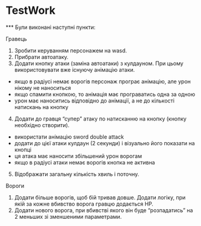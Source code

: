 # TestWork
*** Були виконані наступні пункти:

Гравець
1. Зробити керуванням персонажем на wasd.
2. Прибрати автоатаку.
3. Додати кнопку атаки (заміна автоатаки) з кулдауном. При цьому
використовувати вже існуючу анімацію атаки.
  - якщо в радіусі немає ворогів персонаж програє анімацію, але
  урон нікому не наноситься
  - якщо спамити кнопкою, то анімація має програватись одна за
  одною
  - урон має наноситись відповідно до анімації, а не до кількості
  натискань на кнопку
4. Додати до гравця “супер” атаку по натисканню на кнопку (кнопку
необхідно створити).
  - використати анімацію sword double attack
  - додати до цієї атаки кулдаун (2 секунди) і візуально його
  показати на кнопці
  - ця атака має наносити збільшений урон ворогам
  - якщо в радіусі атаки немає ворогів кнопка не активна
5. Відображати загальну кількість хвиль і поточну.

  Вороги

1. Додати більше ворогів, щоб бій тривав довше. Додати логіку, при
якій за кожне вбивство ворога гравцю додається HP.
2. Додати нового ворога, при вбивстві якого він буде “розпадатись” на
2 меньших зі зменшеними параметрами.
